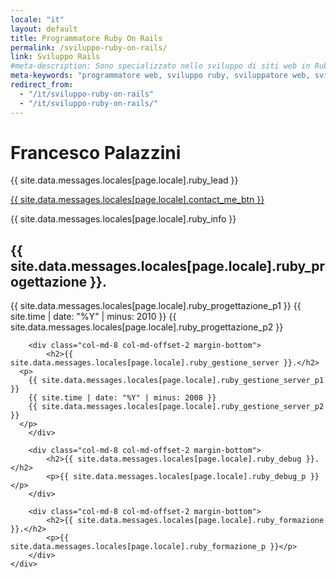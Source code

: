 ```yaml
---
locale: "it"
layout: default
title: Programmatore Ruby On Rails
permalink: /sviluppo-ruby-on-rails/
link: Sviluppo Rails
#meta-description: Sono specializzato nello sviluppo di siti web in Ruby on Rails
meta-keywords: "programmatore web, sviluppo ruby, sviluppatore web, sviluppo web, ruby, ruby on rails, ror, html5, css3, sass, javascript"
redirect_from: 
  - "/it/sviluppo-ruby-on-rails"
  - "/it/sviluppo-ruby-on-rails/"
---
```


<main class="jumbotron" id="intro">
  <div class="container text-center">
	    <h1>Francesco Palazzini</h1>
	    <p class="lead">{{ site.data.messages.locales[page.locale].ruby_lead }}</p>
	    <div class="btn-group">
	    	<a class="btn btn-success btn-lg" href="#contact">{{ site.data.messages.locales[page.locale].contact_me_btn }}</a>
	    	<a class="btn btn-primary btn-lg" href="//linkedin.com/in/palazzinifrancesco" target="_blank">
	    		<i class="fa fa-linkedin"></i>
	    	</a>
	    </div>
  </div>
</main>

<div class="gray-space">
  <div class="container big-font">
    <div class="padding-20 text-left col-md-8 col-md-offset-2">
      <p>{{ site.data.messages.locales[page.locale].ruby_info }}</p>
    </div>
  </div>
</div>

<div class="container big-font">
	<div class="row space">
		<div class="col-md-8 col-md-offset-2 margin-bottom">
        <h2>{{ site.data.messages.locales[page.locale].ruby_progettazione }}.</h2>
        <p>
          {{ site.data.messages.locales[page.locale].ruby_progettazione_p1 }}
          {{ site.time | date: "%Y" | minus: 2010 }}
          {{ site.data.messages.locales[page.locale].ruby_progettazione_p2 }}
        </p>
		</div>

		<div class="col-md-8 col-md-offset-2 margin-bottom">
			<h2>{{ site.data.messages.locales[page.locale].ruby_gestione_server }}.</h2>
      <p>
        {{ site.data.messages.locales[page.locale].ruby_gestione_server_p1 }}
        {{ site.time | date: "%Y" | minus: 2008 }}
        {{ site.data.messages.locales[page.locale].ruby_gestione_server_p2 }}
      </p>
		</div>

		<div class="col-md-8 col-md-offset-2 margin-bottom">
		    <h2>{{ site.data.messages.locales[page.locale].ruby_debug }}.</h2>
		    <p>{{ site.data.messages.locales[page.locale].ruby_debug_p }}</p>
		</div>

		<div class="col-md-8 col-md-offset-2 margin-bottom">
			<h2>{{ site.data.messages.locales[page.locale].ruby_formazione }}.</h2>
			<p>{{ site.data.messages.locales[page.locale].ruby_formazione_p }}</p>
		</div>
	</div>
</div>

<br />
